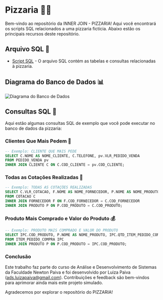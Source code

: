 # Pizzaria  🍕🍔

Bem-vindo ao repositório da INNER JOIN - PIZZARIA! Aqui você encontrará os scripts SQL relacionados a uma pizzaria fictícia. Abaixo estão os principais recursos deste repositório.

## Arquivo SQL 📄

- [Script SQL](https://github.com/adsluizapaiva/script_pizzaria/blob/main/Script_Pizzaria_luiza.sql) - O arquivo SQL contém as tabelas e consultas relacionadas à pizzaria.

## Diagrama do Banco de Dados 📊

![Diagrama do Banco de Dados](https://github.com/adsluizapaiva/script_pizzaria/blob/main/Script_Pizzaria_diagrama.png)

## Consultas SQL 📝

Aqui estão algumas consultas SQL de exemplo que você pode executar no banco de dados da pizzaria:

### Clientes Que Mais Pedem 🍕

```sql
-- Exemplo: CLIENTE QUE MAIS PEDE
SELECT C.NOME AS NOME_CLIENTE, C.TELEFONE, pv.VLR_PEDIDO_VENDA
FROM PEDIDO_VENDA pv
INNER JOIN CLIENTE C ON C.COD_CLIENTE = pv.COD_CLIENTE;

```

### Todas as Cotações Realizadas 💱

```sql
-- Exemplo: TODAS AS COTAÇÕES REALIZADAS
SELECT C.VLR_COTACAO, F.NOME AS NOME_FORNECEDOR, P.NOME AS NOME_PRODUTO
FROM COTACAO C
INNER JOIN FORNECEDOR F ON F.COD_FORNECEDOR = C.COD_FORNECEDOR
INNER JOIN PRODUTO P ON P.COD_PRODUTO = C.COD_PRODUTO;
```

### Produto Mais Comprado e Valor do Produto 💰
```sql
-- Exemplo: PRODUTO MAIS COMPRADO E VALOR DO PRODUTO
SELECT IPC.COD_PRODUTO, P.NOME AS NOME_PRODUTO, IPC.QTD_ITEM_PEDIDO_COMPRA, P.VLR_PRODUTO_COMPRA
FROM ITEM_PEDIDO_COMPRA IPC
INNER JOIN PRODUTO P ON P.COD_PRODUTO = IPC.COD_PRODUTO;
```

### Conclusão
Este trabalho faz parte do curso de Análise e Desenvolvimento de Sistemas da Faculdade Newton Paiva e foi desenvolvido por Luiza Paiva (ads.luizapaiva@gmail.com). Contribuições e feedback são bem-vindos para aprimorar ainda mais este projeto simulado.

Agradecemos por explorar o repositório do PIZZARIA!
```
